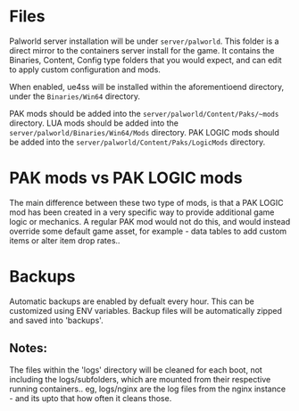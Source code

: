 
# Files
Palworld server installation will be under `server/palworld`. This folder is a direct mirror to the containers server install for the game. It contains the Binaries, Content, Config type folders that you would expect, and can edit to apply custom configuration and mods. 

When enabled, ue4ss will be installed within the aforementioend directory, under the `Binaries/Win64` directory. 

PAK mods should be added into the `server/palworld/Content/Paks/~mods` directory. 
LUA mods should be added into the `server/palworld/Binaries/Win64/Mods` directory.
PAK LOGIC mods should be added into the `server/palworld/Content/Paks/LogicMods` directory.  

# PAK mods vs PAK LOGIC mods
The main difference between these two type of mods, is that a PAK LOGIC mod has been created in a very specific way to provide additional game logic or mechanics. A regular PAK mod would not do this, and would instead override some default game asset, for example - data tables to add custom items or alter item drop rates.. 

# Backups
Automatic backups are enabled by defualt every hour. This can be customized using ENV variables. Backup files will be automatically zipped and saved into 'backups'.

## Notes: 
The files within the 'logs' directory will be cleaned for each boot, not including the logs/subfolders, which are mounted from their respective running containers.. eg, logs/nginx are the log files from the nginx instance - and its upto that how often it cleans those. 
